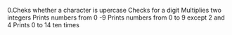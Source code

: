 0.Cheks whether a character is upercase
Checks for a digit
Multiplies two integers
Prints numbers from 0 -9
Prints numbers from 0 to 9 except 2 and 4
Prints 0 to 14 ten times
